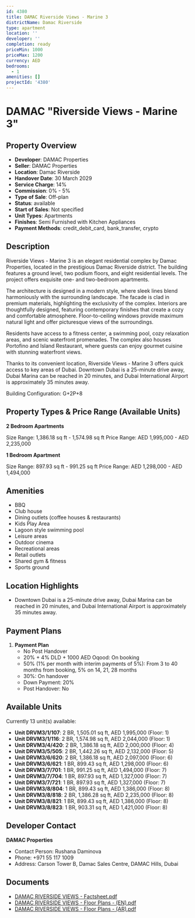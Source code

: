 ```yaml
---
id: 4380
title: DAMAC Riverside Views - Marine 3
districtName: Damac Riverside
type: apartment
location: ''
developer: ''
completion: ready
priceMin: 1000
priceMax: 1200
currency: AED
bedrooms:
  - 1
amenities: []
projectId: '4380'
---
```


# DAMAC "Riverside Views - Marine 3"

## Property Overview
- **Developer**: DAMAC Properties
- **Seller**: DAMAC Properties
- **Location**: Damac Riverside
- **Handover Date**: 30 March 2029
- **Service Charge**: 14%
- **Commission**: 0% - 5%
- **Type of Sale**: Off-plan
- **Status**: available
- **Start of Sales**: Not specified
- **Unit Types**: Apartments
- **Finishes**: Semi Furnished with Kitchen Appliances
- **Payment Methods**: credit_debit_card, bank_transfer, crypto

## Description
Riverside Views - Marine 3 is an elegant residential complex by Damac Properties, located in the prestigious Damac Riverside district. The building features a ground level, two podium floors, and eight residential levels. The project offers exquisite one- and two-bedroom apartments.

The architecture is designed in a modern style, where sleek lines blend harmoniously with the surrounding landscape. The facade is clad in premium materials, highlighting the exclusivity of the complex. Interiors are thoughtfully designed, featuring contemporary finishes that create a cozy and comfortable atmosphere. Floor-to-ceiling windows provide maximum natural light and offer picturesque views of the surroundings.

Residents have access to a fitness center, a swimming pool, cozy relaxation areas, and scenic waterfront promenades. The complex also houses Portofino and Island Restaurant, where guests can enjoy gourmet cuisine with stunning waterfront views.

Thanks to its convenient location, Riverside Views - Marine 3 offers quick access to key areas of Dubai. Downtown Dubai is a 25-minute drive away, Dubai Marina can be reached in 20 minutes, and Dubai International Airport is approximately 35 minutes away.

Building Configuration: G+2P+8

## Property Types & Price Range (Available Units)
**2 Bedroom Apartments**

Size Range: 1,386.18 sq ft - 1,574.98 sq ft
Price Range: AED 1,995,000 - AED 2,235,000

**1 Bedroom Apartment**

Size Range: 897.93 sq ft - 991.25 sq ft
Price Range: AED 1,298,000 - AED 1,494,000

## Amenities
- BBQ
- Club house
- Dining outlets  (coffee houses & restaurants)
- Kids Play Area
- Lagoon style swimming pool
- Leisure areas
- Outdoor cinema
- Recreational areas
- Retail outlets
- Shared gym & fitness
- Sports ground

## Location Highlights
- Downtown Dubai is a 25-minute drive away, Dubai Marina can be reached in 20 minutes, and Dubai International Airport is approximately 35 minutes away.

## Payment Plans
1. **Payment Plan**
   - No Post Handover
   - 20% + 4% DLD + 1000 AED Oqood: On booking
   - 50% (1% per month with interim payments of 5%): From 3 to 40 months from booking, 5% on 14, 21, 28 months
   - 30%: On handover
   - Down Payment: 20%
   - Post Handover: No

## Available Units
Currently 13 unit(s) available:
- **Unit DRVM3/1/107**: 2 BR, 1,505.01 sq ft, AED 1,995,000 (Floor: 1)
- **Unit DRVM3/1/116**: 2 BR, 1,574.98 sq ft, AED 2,044,000 (Floor: 1)
- **Unit DRVM3/4/420**: 2 BR, 1,386.18 sq ft, AED 2,000,000 (Floor: 4)
- **Unit DRVM3/5/505**: 2 BR, 1,442.26 sq ft, AED 2,132,000 (Floor: 5)
- **Unit DRVM3/6/620**: 2 BR, 1,386.18 sq ft, AED 2,097,000 (Floor: 6)
- **Unit DRVM3/6/621**: 1 BR, 899.43 sq ft, AED 1,298,000 (Floor: 6)
- **Unit DRVM3/7/701**: 1 BR, 991.25 sq ft, AED 1,494,000 (Floor: 7)
- **Unit DRVM3/7/704**: 1 BR, 897.93 sq ft, AED 1,327,000 (Floor: 7)
- **Unit DRVM3/7/721**: 1 BR, 897.93 sq ft, AED 1,327,000 (Floor: 7)
- **Unit DRVM3/8/804**: 1 BR, 899.43 sq ft, AED 1,386,000 (Floor: 8)
- **Unit DRVM3/8/818**: 2 BR, 1,386.28 sq ft, AED 2,235,000 (Floor: 8)
- **Unit DRVM3/8/821**: 1 BR, 899.43 sq ft, AED 1,386,000 (Floor: 8)
- **Unit DRVM3/8/823**: 1 BR, 903.31 sq ft, AED 1,421,000 (Floor: 8)

## Developer Contact
**DAMAC Properties**
- Contact Person: Rushana Daminova
- Phone: +971 55 117 1009
- Address: Carson Tower B, Damac Sales Centre, DAMAC Hills, Dubai

## Documents
- [DAMAC RIVERSIDE VIEWS - Factsheet.pdf](https://cdn.geniemap.net/2025/01/28/vsHzQ0eHucLItSIzTtU2Uf5A6TGYO9PopUJalXcy.pdf)
- [DAMAC RIVERSIDE VIEWS - Floor Plans - (EN).pdf](https://cdn.geniemap.net/2025/01/28/5oeGDoz5mvWfHeNXotPPA91xTrUrPQQYJbSPYyxc.pdf)
- [DAMAC RIVERSIDE VIEWS - Floor Plans - (AR).pdf](https://cdn.geniemap.net/2025/02/10/dSNlraBjlo4KuuOMzLMz78ZkWBZYyoEkLsOtLBCg.pdf)

